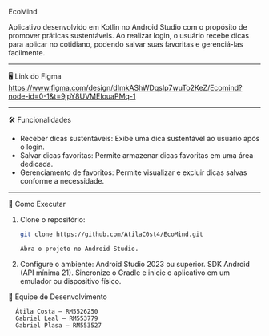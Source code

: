 EcoMind


Aplicativo desenvolvido em Kotlin no Android Studio com o propósito de promover práticas sustentáveis. Ao realizar login, o usuário recebe dicas para aplicar no cotidiano, podendo salvar suas favoritas e gerenciá-las facilmente.

---

🖥️ Link do Figma
https://www.figma.com/design/dImkAShWDqsIp7wuTo2KeZ/Ecomind?node-id=0-1&t=9jpY8UVMEIouaPMq-1

---

🛠️ Funcionalidades
- Receber dicas sustentáveis: Exibe uma dica sustentável ao usuário após o login.
- Salvar dicas favoritas: Permite armazenar dicas favoritas em uma área dedicada.
- Gerenciamento de favoritos: Permite visualizar e excluir dicas salvas conforme a necessidade.

---

🚀 Como Executar
1. Clone o repositório:  
   ```bash
   git clone https://github.com/AtilaC0st4/EcoMind.git

   Abra o projeto no Android Studio.
   
2. Configure o ambiente:
  Android Studio 2023 ou superior.
  SDK Android (API mínima 21).
  Sincronize o Gradle e inicie o aplicativo em um emulador ou dispositivo físico.

👥 Equipe de Desenvolvimento
   
      Átila Costa – RM5526250 
      Gabriel Leal – RM553779 
      Gabriel Plasa – RM553527 

 
